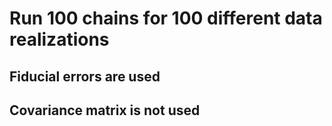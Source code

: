 # Run 100 chains for 100 different data realizations
## Fiducial errors are used
## Covariance matrix is not used